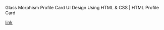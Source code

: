 Glass Morphism Profile Card UI Design Using HTML & CSS | HTML Profile Card

[link](https://www.youtube.com/watch?v=dk2Mdk4MaB8)